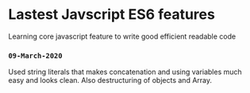 # Lastest Javscript ES6 features

Learning core javascript feature to write good efficient readable code


### `09-March-2020`
Used string literals that makes concatenation and using variables much easy and looks clean.
Also destructuring of objects and Array.